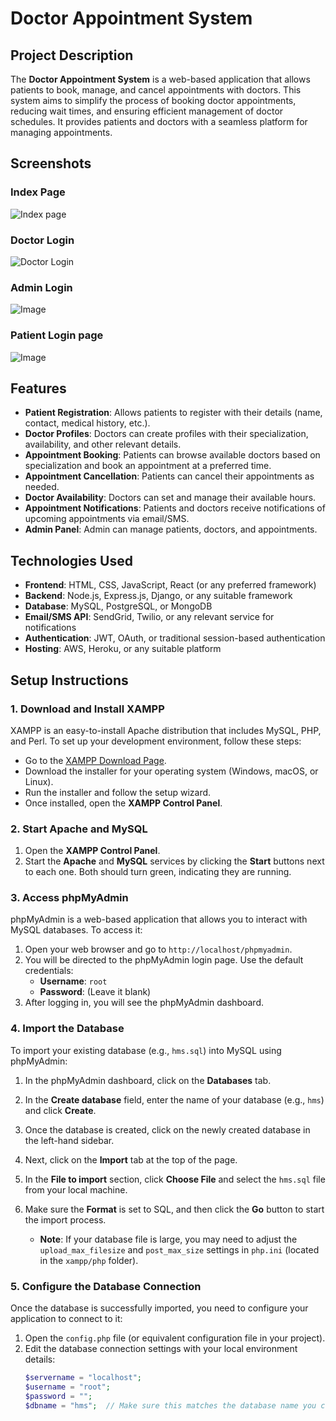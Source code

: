 # Doctor Appointment System

## Project Description

The **Doctor Appointment System** is a web-based application that allows patients to book, manage, and cancel appointments with doctors. This system aims to simplify the process of booking doctor appointments, reducing wait times, and ensuring efficient management of doctor schedules. It provides patients and doctors with a seamless platform for managing appointments.

## Screenshots

### Index Page

![Index page](https://drive.google.com/uc?export=view&id=10GdU-HmabbZ2pZvwXFyl6C8K9X5kFHT2)

### Doctor Login

![Doctor Login](https://drive.google.com/uc?export=view&id=1arzkd8pAfs7-LxJ98Da4VuV8cS81L2wT)

### Admin Login

![Image](https://drive.google.com/uc?export=view&id=1HWn8ArKoe_JGUobotviDzlbTXJ-koD35)

### Patient Login page

![Image](https://drive.google.com/uc?export=view&id=1FX7jCGan4KDvu1Ny4TwvczjfFjb4KrD-)




## Features

- **Patient Registration**: Allows patients to register with their details (name, contact, medical history, etc.).
- **Doctor Profiles**: Doctors can create profiles with their specialization, availability, and other relevant details.
- **Appointment Booking**: Patients can browse available doctors based on specialization and book an appointment at a preferred time.
- **Appointment Cancellation**: Patients can cancel their appointments as needed.
- **Doctor Availability**: Doctors can set and manage their available hours.
- **Appointment Notifications**: Patients and doctors receive notifications of upcoming appointments via email/SMS.
- **Admin Panel**: Admin can manage patients, doctors, and appointments.

## Technologies Used

- **Frontend**: HTML, CSS, JavaScript, React (or any preferred framework)
- **Backend**: Node.js, Express.js, Django, or any suitable framework
- **Database**: MySQL, PostgreSQL, or MongoDB
- **Email/SMS API**: SendGrid, Twilio, or any relevant service for notifications
- **Authentication**: JWT, OAuth, or traditional session-based authentication
- **Hosting**: AWS, Heroku, or any suitable platform

## Setup Instructions

### 1. Download and Install XAMPP

XAMPP is an easy-to-install Apache distribution that includes MySQL, PHP, and Perl. To set up your development environment, follow these steps:

- Go to the [XAMPP Download Page](https://www.apachefriends.org/download.html).
- Download the installer for your operating system (Windows, macOS, or Linux).
- Run the installer and follow the setup wizard.
- Once installed, open the **XAMPP Control Panel**.

### 2. Start Apache and MySQL

1. Open the **XAMPP Control Panel**.
2. Start the **Apache** and **MySQL** services by clicking the **Start** buttons next to each one. Both should turn green, indicating they are running.

### 3. Access phpMyAdmin

phpMyAdmin is a web-based application that allows you to interact with MySQL databases. To access it:

1. Open your web browser and go to `http://localhost/phpmyadmin`.
2. You will be directed to the phpMyAdmin login page. Use the default credentials:
   - **Username**: `root`
   - **Password**: (Leave it blank)
3. After logging in, you will see the phpMyAdmin dashboard.

### 4. Import the Database

To import your existing database (e.g., `hms.sql`) into MySQL using phpMyAdmin:

1. In the phpMyAdmin dashboard, click on the **Databases** tab.
2. In the **Create database** field, enter the name of your database (e.g., `hms`) and click **Create**.
3. Once the database is created, click on the newly created database in the left-hand sidebar.
4. Next, click on the **Import** tab at the top of the page.
5. In the **File to import** section, click **Choose File** and select the `hms.sql` file from your local machine.
6. Make sure the **Format** is set to SQL, and then click the **Go** button to start the import process.

   - **Note**: If your database file is large, you may need to adjust the `upload_max_filesize` and `post_max_size` settings in `php.ini` (located in the `xampp/php` folder).

### 5. Configure the Database Connection

Once the database is successfully imported, you need to configure your application to connect to it:

1. Open the `config.php` file (or equivalent configuration file in your project).
2. Edit the database connection settings with your local environment details:
   ```php
   $servername = "localhost";
   $username = "root";
   $password = "";
   $dbname = "hms";  // Make sure this matches the database name you created


